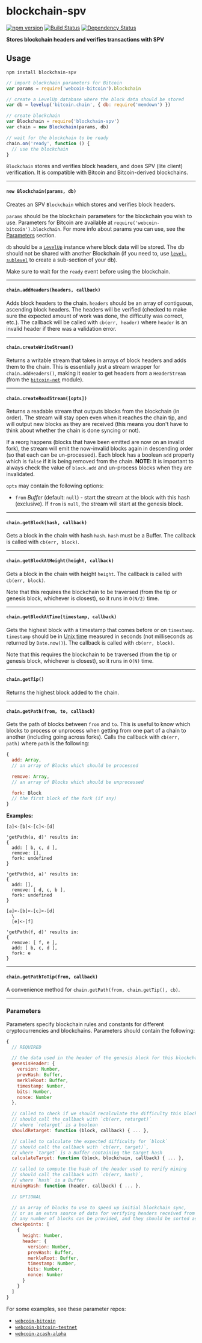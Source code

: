 # blockchain-spv

[![npm version](https://img.shields.io/npm/v/blockchain-spv.svg)](https://www.npmjs.com/package/blockchain-spv)
[![Build Status](https://travis-ci.org/mappum/blockchain-spv.svg?branch=master)](https://travis-ci.org/mappum/blockchain-spv)
[![Dependency Status](https://david-dm.org/mappum/blockchain-spv.svg)](https://david-dm.org/mappum/blockchain-spv)

**Stores blockchain headers and verifies transactions with SPV**

## Usage

`npm install blockchain-spv`

```js
// import blockchain parameters for Bitcoin
var params = require('webcoin-bitcoin').blockchain

// create a LevelUp database where the block data should be stored
var db = levelup('bitcoin.chain', { db: require('memdown') })

// create blockchain
var Blockchain = require('blockchain-spv')
var chain = new Blockchain(params, db)

// wait for the blockchain to be ready
chain.on('ready', function () {
  // use the blockchain
}
```

`Blockchain` stores and verifies block headers, and does SPV (lite client) verification. It is compatible with Bitcoin and Bitcoin-derived blockchains.

----
#### `new Blockchain(params, db)`

Creates an SPV `Blockchain` which stores and verifies block headers.

`params` should be the blockchain parameters for the blockchain you wish to use. Parameters for Bitcoin are available at `require('webcoin-bitcoin').blockchain`. For more info about params you can use, see the [Parameters](#parameters) section.

`db` should be a [`LevelUp`](https://github.com/Level/levelup) instance where block data will be stored. The db should not be shared with another Blockchain (if you need to, use [`level-sublevel`](https://github.com/dominictarr/level-sublevel) to create a sub-section of your db).

Make sure to wait for the `ready` event before using the blockchain.

----
#### `chain.addHeaders(headers, callback)`

Adds block headers to the chain. `headers` should be an array of contiguous, ascending block headers. The headers will be verified (checked to make sure the expected amount of work was done, the difficulty was correct, etc.). The callback will be called with `cb(err, header)` where `header` is an invalid header if there was a validation error.

----
#### `chain.createWriteStream()`

Returns a writable stream that takes in arrays of block headers and adds them to the chain. This is essentially just a stream wrapper for `chain.addHeaders()`, making it easier to get headers from a `HeaderStream` (from the [`bitcoin-net`](https://github.com/mappum/bitcoin-net) module).

----
#### `chain.createReadStream([opts])`

Returns a readable stream that outputs blocks from the blockchain (in order). The stream will stay open even when it reaches the chain tip, and will output new blocks as they are received (this means you don't have to think about whether the chain is done syncing or not).

If a reorg happens (blocks that have been emitted are now on an invalid fork), the stream will emit the now-invalid blocks again in descending order (so that each can be un-processed). Each block has a boolean `add` property which is `false` if it is being removed from the chain. **NOTE:** It is important to always check the value of `block.add` and un-process blocks when they are invalidated.

`opts` may contain the following options:
- `from` *Buffer* (default: `null`) - start the stream at the block with this hash (exclusive). If `from` is `null`, the stream will start at the genesis block.

----
#### `chain.getBlock(hash, callback)`

Gets a block in the chain with hash `hash`. `hash` must be a Buffer. The callback is called with `cb(err, block)`.

----
#### `chain.getBlockAtHeight(height, callback)`

Gets a block in the chain with height `height`. The callback is called with `cb(err, block)`.

Note that this requires the blockchain to be traversed (from the tip or genesis block, whichever is closest), so it runs in `O(N/2)` time.

----
#### `chain.getBlockAtTime(timestamp, callback)`

Gets the highest block with a timestamp that comes before or on `timestamp`. `timestamp` should be in [Unix time](https://en.wikipedia.org/wiki/Unix_time) measured in seconds (not milliseconds as returned by `Date.now()`). The callback is called with `cb(err, block)`.

Note that this requires the blockchain to be traversed (from the tip or genesis block, whichever is closest), so it runs in `O(N)` time.

----
#### `chain.getTip()`

Returns the highest block added to the chain.

----
#### `chain.getPath(from, to, callback)`

Gets the path of blocks between `from` and `to`. This is useful to know which blocks to process or unprocess when getting from one part of a chain to another (including going across forks). Calls the callback with `cb(err, path)` where `path` is the following:
```js
{
  add: Array,
  // an array of Blocks which should be processed

  remove: Array,
  // an array of Blocks which should be unprocessed

  fork: Block
  // the first block of the fork (if any)
}
```

**Examples:**
```
[a]<-[b]<-[c]<-[d]

'getPath(a, d)' results in:
{
  add: [ b, c, d ],
  remove: [],
  fork: undefined
}

'getPath(d, a)' results in:
{
  add: [],
  remove: [ d, c, b ],
  fork: undefined
}
```

```
[a]<-[b]<-[c]<-[d]
  \
  [e]<-[f]

'getPath(f, d)' results in:
{
  remove: [ f, e ],
  add: [ b, c, d ],
  fork: e
}
```

----
#### `chain.getPathToTip(from, callback)`

A convenience method for `chain.getPath(from, chain.getTip(), cb)`.

----
### Parameters

Parameters specify blockchain rules and constants for different cryptocurrencies and blockchains. Parameters should contain the following:
```js
{
  // REQUIRED

  // the data used in the header of the genesis block for this blockchain
  genesisHeader: {
    version: Number,
    prevHash: Buffer,
    merkleRoot: Buffer,
    timestamp: Number,
    bits: Number,
    nonce: Number
  },

  // called to check if we should recalculate the difficulty this block
  // should call the callback with `cb(err, retarget)`
  // where `retarget` is a boolean
  shouldRetarget: function (block, callback) { ... },

  // called to calculate the expected difficulty for `block`
  // should call the callback with `cb(err, target)`,
  // where `target` is a Buffer containing the target hash
  calculateTarget: function (block, blockchain, callback) { ... },

  // called to compute the hash of the header used to verify mining
  // should call the callback with `cb(err, hash)`,
  // where `hash` is a Buffer
  miningHash: function (header, callback) { ... },

  // OPTIONAL

  // an array of blocks to use to speed up initial blockchain sync,
  // or as an extra source of data for verifying headers received from peers.
  // any number of blocks can be provided, and they should be sorted ascending by height
  checkpoints: [
    {
      height: Number,
      header: {
        version: Number,
        prevHash: Buffer,
        merkleRoot: Buffer,
        timestamp: Number,
        bits: Number,
        nonce: Number
      }
    }
  ]
}
```

For some examples, see these parameter repos:
- [`webcoin-bitcoin`](https://github.com/mappum/webcoin-bitcoin/blob/master/src/blockchain.js)
- [`webcoin-bitcoin-testnet`](https://github.com/mappum/webcoin-bitcoin-testnet/blob/master/src/blockchain.js)
- [`webcoin-zcash-alpha`](https://github.com/mappum/webcoin-zcash-alpha/blob/master/src/blockchain.js)
